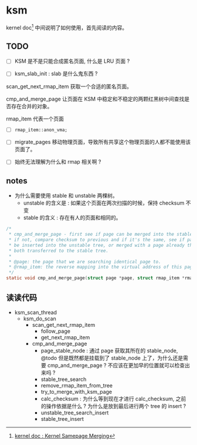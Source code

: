 # ksm
kernel doc[^15] 中间说明了如何使用，首先阅读的内容。

## TODO
- [ ] KSM 是不是只能合成匿名页面, 什么是 LRU 页面 ? 


- [ ] ksm_slab_init : slab 是什么鬼东西 ?

scan_get_next_rmap_item 获取一个合适的匿名页面。

cmp_and_merge_page 让页面在 KSM 中稳定和不稳定的两颗红黑树中间查找是否存在合并的对象。

rmap_item 代表一个页面

- [ ] `rmap_item::anon_vma;`

- [ ] migrate_pages 移动物理页面，导致所有共享这个物理页面的人都不能使用该页面了。

- [ ] 始终无法理解为什么和 rmap 相关啊 ?

## notes
- 为什么需要使用 stable 和 unstable 两棵树。
  - unstable 的含义是 : 如果这个页面在两次扫描的时候，保持 checksum 不变
  - stable 的含义 : 存在有人的页面和相同的。

```c
/*
 * cmp_and_merge_page - first see if page can be merged into the stable tree;
 * if not, compare checksum to previous and if it's the same, see if page can
 * be inserted into the unstable tree, or merged with a page already there and
 * both transferred to the stable tree.
 *
 * @page: the page that we are searching identical page to.
 * @rmap_item: the reverse mapping into the virtual address of this page
 */
static void cmp_and_merge_page(struct page *page, struct rmap_item *rmap_item)
```


## 读读代码
- ksm_scan_thread
  - ksm_do_scan
    - scan_get_next_rmap_item
      - follow_page
      - get_next_rmap_item
    - cmp_and_merge_page
      - page_stable_node : 通过 page 获取其所在的 stable_node, @todo 但是既然都是挂载到了 stable_node 上了，为什么还是需要 cmp_and_merge_page ? 不应该在更加早的位置就可以检查出来吗 ?
      - stable_tree_search
      - remove_rmap_item_from_tree
      - try_to_merge_with_ksm_page
      - calc_checksum : 为什么等到现在才进行 calc_checksum, 之前的操作依据是什么 ? 为什么是放到最后进行两个 tree 的 insert ?
      - unstable_tree_search_insert
      - stable_tree_insert

[^15]: [kernel doc : Kernel Samepage Merging](https://www.kernel.org/doc/html/latest/vm/ksm.html)

